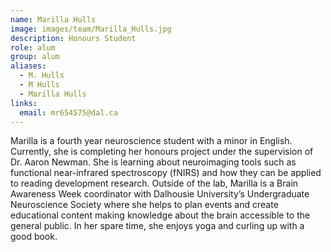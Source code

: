 ```yaml
---
name: Marilla Hulls
image: images/team/Marilla_Hulls.jpg
description: Honours Student
role: alum
group: alum
aliases:
  - M. Hulls
  - M Hulls
  - Marilla Hulls
links:
  email: mr654575@dal.ca
---
```


Marilla is a fourth year neuroscience student with a minor in English. Currently, she is completing her honours project under the supervision of Dr. Aaron Newman. She is learning about neuroimaging tools such as functional near-infrared spectroscopy (fNIRS) and how they can be applied to reading development research. Outside of the lab, Marilla is a Brain Awareness Week coordinator with Dalhousie University’s Undergraduate Neuroscience Society where she helps to plan events and create educational content making knowledge about the brain accessible to the general public. In her spare time, she enjoys yoga and curling up with a good book.